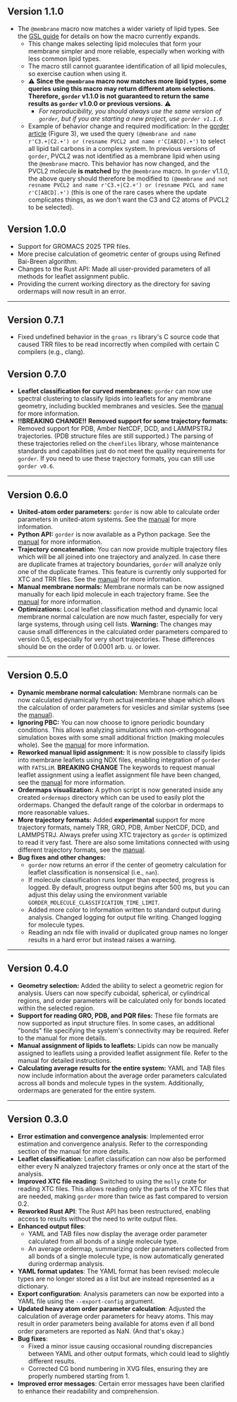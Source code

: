 ## Version 1.1.0
- The `@membrane` macro now matches a wider variety of lipid types. See the [GSL guide](https://ladme.github.io/gsl-guide/autodetection.html) for details on how the macro currently expands.
  - This change makes selecting lipid molecules that form your membrane simpler and more reliable, especially when working with less common lipid types.
  - The macro still cannot guarantee identification of all lipid molecules, so exercise caution when using it.
  - ⚠️ **Since the `@membrane` macro now matches more lipid types, some queries using this macro may return different atom selections. Therefore, `gorder` v1.1.0 is not guaranteed to return the same results as `gorder` v1.0.0 or previous versions.** ⚠️
    - *For reproducibility, you should always use the same version of `gorder`, but if you are starting a new project, use `gorder v1.1.0`.*
  - Example of behavior change and required modification: In the [gorder article](https://doi.org/10.1016/j.softx.2025.102254) (Figure 3), we used the query `(@membrane and name r'C3.+|C2.+') or (resname PVCL2 and name r'C[ABCD].+')` to select all lipid tail carbons in a complex system. In previous versions of `gorder`, PVCL2 was not identified as a membrane lipid when using the `@membrane` macro. This behavior has now changed, and the PVCL2 molecule **is matched** by the `@membrane` macro. In `gorder` v1.1.0, the above query should therefore be modified to `(@membrane and not resname PVCL2 and name r'C3.+|C2.+') or (resname PVCL and name r'C[ABCD].+')` (this is one of the rare cases where the update complicates things, as we don't want the C3 and C2 atoms of PVCL2 to be selected).

## Version 1.0.0
- Support for GROMACS 2025 TPR files.
- More precise calculation of geometric center of groups using Refined Bai-Breen algorithm.
- Changes to the Rust API: Made all user-provided parameters of all methods for leaflet assignment public.
- Providing the current working directory as the directory for saving ordermaps will now result in an error.

***

## Version 0.7.1
- Fixed undefined behavior in the `groan_rs` library's C source code that caused TRR files to be read incorrectly when compiled with certain C compilers (e.g., clang).

## Version 0.7.0
- **Leaflet classification for curved membranes:** `gorder` can now use spectral clustering to classify lipids into leaflets for any membrane geometry, including buckled membranes and vesicles. See the [manual](https://ladme.github.io/gorder-manual/leaflets.html#clustering-method-for-leaflet-classification) for more information.
- **!!BREAKING CHANGE!!** **Removed support for some trajectory formats:** Removed support for PDB, Amber NetCDF, DCD, and LAMMPSTRJ trajectories. (PDB structure files are still supported.) The parsing of these trajectories relied on the `chemfiles` library, whose maintenance standards and capabilities just do not meet the quality requirements for `gorder`. If you need to use these trajectory formats, you can still use `gorder v0.6`.

***

## Version 0.6.0
- **United-atom order parameters:** `gorder` is now able to calculate order parameters in united-atom systems. See the [manual](https://ladme.github.io/gorder-manual/uaorder_basics.html) for more information.
- **Python API:** `gorder` is now available as a Python package. See the [manual](https://ladme.github.io/gorder-manual/python_api.html) for more information.
- **Trajectory concatenation:** You can now provide multiple trajectory files which will be all joined into one trajectory and analyzed. In case there are duplicate frames at trajectory boundaries, `gorder` will analyze only one of the duplicate frames. This feature is currently only supported for XTC and TRR files. See the [manual](https://ladme.github.io/gorder-manual/multiple_trajectories.html) for more information.
- **Manual membrane normals:** Membrane normals can be now assigned manually for each lipid molecule in each trajectory frame. See the [manual](https://ladme.github.io/gorder-manual/manual_normals.html) for more information.
- **Optimizations:** Local leaflet classification method and dynamic local membrane normal calculation are now much faster, especially for very large systems, through using cell lists. **Warning:** The changes may cause small differences in the calculated order parameters compared to version 0.5, especially for very short trajectories. These differences should be on the order of 0.0001 arb. u. or lower.

***

## Version 0.5.0
- **Dynamic membrane normal calculation:** Membrane normals can be now calculated dynamically from actual membrane shape which allows the calculation of order parameters for vesicles and similar systems (see the [manual](https://ladme.github.io/gorder-manual/membrane_normal.html)).
- **Ignoring PBC:** You can now choose to ignore periodic boundary conditions. This allows analyzing simulations with non-orthogonal simulation boxes with some small additional friction (making molecules whole). See the [manual](https://ladme.github.io/gorder-manual/no_pbc.html) for more information.
- **Reworked manual lipid assignment:** It is now possible to classify lipids into membrane leaflets using NDX files, enabling integration of `gorder` with `FATSLiM`. **BREAKING CHANGE** The keywords to request manual leaflet assignment using a leaflet assignment file have been changed, see the [manual](https://ladme.github.io/gorder-manual/manual_leaflets.html#assigning-lipids-using-a-leaflet-assignment-file) for more information.
- **Ordermaps visualization:** A python script is now generated inside any created `ordermaps` directory which can be used to easily plot the ordermaps. Changed the default range of the colorbar in ordermaps to more reasonable values.
- **More trajectory formats:** Added **experimental** support for more trajectory formats, namely TRR, GRO, PDB, Amber NetCDF, DCD, and LAMMPSTRJ. Always prefer using XTC trajectory as `gorder` is optimized to read it very fast. There are also some limitations connected with using different trajectory formats, see the [manual](https://ladme.github.io/gorder-manual/other_input.html#trajectory-file-formats).
- **Bug fixes and other changes:**
  - `gorder` now returns an error if the center of geometry calculation for leaflet classification is nonsensical (i.e., `nan`).
  - If molecule classification runs longer than expected, progress is logged. By default, progress output begins after 500 ms, but you can adjust this delay using the environment variable `GORDER_MOLECULE_CLASSIFICATION_TIME_LIMIT`.
  - Added more color to information written to standard output during analysis. Changed logging for output file writing. Changed logging for molecule types.
  - Reading an ndx file with invalid or duplicated group names no longer results in a hard error but instead raises a warning.

***

## Version 0.4.0
- **Geometry selection:** Added the ability to select a geometric region for analysis. Users can now specify cuboidal, spherical, or cylindrical regions, and order parameters will be calculated only for bonds located within the selected region.
- **Support for reading GRO, PDB, and PQR files:** These file formats are now supported as input structure files. In some cases, an additional "bonds" file specifying the system's connectivity may be required. Refer to the manual for more details.
- **Manual assignment of lipids to leaflets:** Lipids can now be manually assigned to leaflets using a provided leaflet assignment file. Refer to the manual for detailed instructions.
- **Calculating average results for the entire system:** YAML and TAB files now include information about the average order parameters calculated across all bonds and molecule types in the system. Additionally, ordermaps are generated for the entire system.

***

## Version 0.3.0
- **Error estimation and convergence analysis**: Implemented error estimation and convergence analysis. Refer to the corresponding section of the manual for more details.
- **Leaflet classification**: Leaflet classification can now also be performed either every N analyzed trajectory frames or only once at the start of the analysis.
- **Improved XTC file reading**: Switched to using the `molly` crate for reading XTC files. This allows reading only the parts of the XTC files that are needed, making `gorder` more than twice as fast compared to version 0.2.
- **Reworked Rust API**: The Rust API has been restructured, enabling access to results without the need to write output files.
- **Enhanced output files**:
  - YAML and TAB files now display the average order parameter calculated from all bonds of a single molecule type.
  - An average ordermap, summarizing order parameters collected from all bonds of a single molecule type, is now automatically generated during ordermap analysis.
- **YAML format updates**: The YAML format has been revised: molecule types are no longer stored as a list but are instead represented as a dictionary.
- **Export configuration**: Analysis parameters can now be exported into a YAML file using the `--export-config` argument.
- **Updated heavy atom order parameter calculation**: Adjusted the calculation of average order parameters for heavy atoms. This may result in order parameters being available for atoms even if all bond order parameters are reported as NaN. (And that's okay.)
- **Bug fixes**:
  - Fixed a minor issue causing occasional rounding discrepancies between YAML and other output formats, which could lead to slightly different results.
  - Corrected CG bond numbering in XVG files, ensuring they are properly numbered starting from 1.
- **Improved error messages**: Certain error messages have been clarified to enhance their readability and comprehension.
